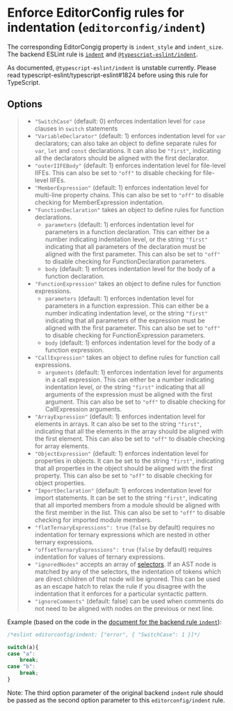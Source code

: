 # Enforce EditorConfig rules for indentation (`editorconfig/indent`)

The corresponding EditorCongig property is `indent_style` and `indent_size`.
The backend ESLint rule is [`indent`](https://eslint.org/docs/rules/indent) and [`@typescript-eslint/indent`](https://github.com/typescript-eslint/typescript-eslint/blob/master/packages/eslint-plugin/docs/rules/indent.md).

As documented, `@typescript-eslint/indent` is unstable currently. Please read typescript-eslint/typescript-eslint#1824 before using this rule for TypeScript.

## Options

> * `"SwitchCase"` (default: 0) enforces indentation level for `case` clauses in `switch` statements
> * `"VariableDeclarator"` (default: 1) enforces indentation level for `var` declarators; can also take an object to define separate rules for `var`, `let` and `const` declarations. It can also be `"first"`, indicating all the declarators should be aligned with the first declarator.
> * `"outerIIFEBody"` (default: 1) enforces indentation level for file-level IIFEs. This can also be set to `"off"` to disable checking for file-level IIFEs.
> * `"MemberExpression"` (default: 1) enforces indentation level for multi-line property chains. This can also be set to `"off"` to disable checking for MemberExpression indentation.
> * `"FunctionDeclaration"` takes an object to define rules for function declarations.
>     * `parameters` (default: 1) enforces indentation level for parameters in a function declaration. This can either be a number indicating indentation level, or the string `"first"` indicating that all parameters of the declaration must be aligned with the first parameter. This can also be set to `"off"` to disable checking for FunctionDeclaration parameters.
>     * `body` (default: 1) enforces indentation level for the body of a function declaration.
> * `"FunctionExpression"` takes an object to define rules for function expressions.
>     * `parameters` (default: 1) enforces indentation level for parameters in a function expression. This can either be a number indicating indentation level, or the string `"first"` indicating that all parameters of the expression must be aligned with the first parameter. This can also be set to `"off"` to disable checking for FunctionExpression parameters.
>     * `body` (default: 1) enforces indentation level for the body of a function expression.
> * `"CallExpression"` takes an object to define rules for function call expressions.
>     * `arguments` (default: 1) enforces indentation level for arguments in a call expression. This can either be a number indicating indentation level, or the string `"first"` indicating that all arguments of the expression must be aligned with the first argument. This can also be set to `"off"` to disable checking for CallExpression arguments.
> * `"ArrayExpression"` (default: 1) enforces indentation level for elements in arrays. It can also be set to the string `"first"`, indicating that all the elements in the array should be aligned with the first element. This can also be set to `"off"` to disable checking for array elements.
> * `"ObjectExpression"` (default: 1) enforces indentation level for properties in objects. It can be set to the string `"first"`, indicating that all properties in the object should be aligned with the first property. This can also be set to `"off"` to disable checking for object properties.
> * `"ImportDeclaration"` (default: 1) enforces indentation level for import statements. It can be set to the string `"first"`, indicating that all imported members from a module should be aligned with the first member in the list. This can also be set to `"off"` to disable checking for imported module members.
> * `"flatTernaryExpressions": true` (`false` by default) requires no indentation for ternary expressions which are nested in other ternary expressions.
> * `"offsetTernaryExpressions": true` (`false` by default) requires indentation for values of ternary expressions.
> * `"ignoredNodes"` accepts an array of [selectors](/docs/developer-guide/selectors.md). If an AST node is matched by any of the selectors, the indentation of tokens which are direct children of that node will be ignored. This can be used as an escape hatch to relax the rule if you disagree with the indentation that it enforces for a particular syntactic pattern.
> * `"ignoreComments"` (default: false) can be used when comments do not need to be aligned with nodes on the previous or next line.

Example (based on the code in the [document for the backend rule `indent`](https://eslint.org/docs/rules/indent)):

```javascript
/*eslint editorconfig/indent: ["error", { "SwitchCase": 1 }]*/

switch(a){
case "a":
    break;
case "b":
    break;
}
```

Note: The third option parameter of the original backend `indent` rule should be passed as the second option parameter to this `editorconfig/indent` rule.
